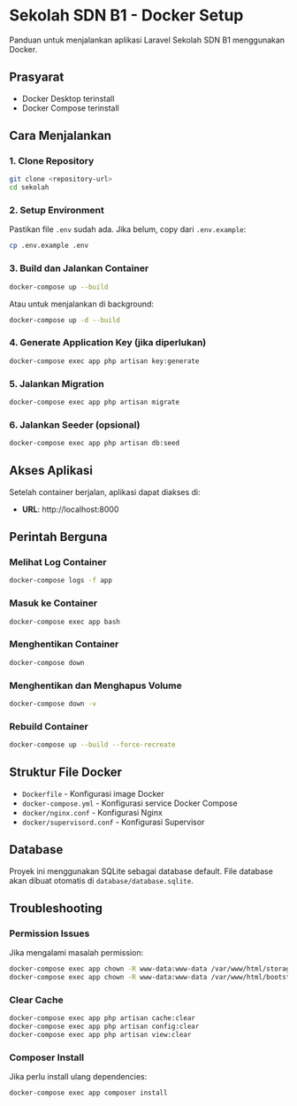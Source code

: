 # Sekolah SDN B1 - Docker Setup

Panduan untuk menjalankan aplikasi Laravel Sekolah SDN B1 menggunakan Docker.

## Prasyarat

- Docker Desktop terinstall
- Docker Compose terinstall

## Cara Menjalankan

### 1. Clone Repository
```bash
git clone <repository-url>
cd sekolah
```

### 2. Setup Environment
Pastikan file `.env` sudah ada. Jika belum, copy dari `.env.example`:
```bash
cp .env.example .env
```

### 3. Build dan Jalankan Container
```bash
docker-compose up --build
```

Atau untuk menjalankan di background:
```bash
docker-compose up -d --build
```

### 4. Generate Application Key (jika diperlukan)
```bash
docker-compose exec app php artisan key:generate
```

### 5. Jalankan Migration
```bash
docker-compose exec app php artisan migrate
```

### 6. Jalankan Seeder (opsional)
```bash
docker-compose exec app php artisan db:seed
```

## Akses Aplikasi

Setelah container berjalan, aplikasi dapat diakses di:
- **URL**: http://localhost:8000

## Perintah Berguna

### Melihat Log Container
```bash
docker-compose logs -f app
```

### Masuk ke Container
```bash
docker-compose exec app bash
```

### Menghentikan Container
```bash
docker-compose down
```

### Menghentikan dan Menghapus Volume
```bash
docker-compose down -v
```

### Rebuild Container
```bash
docker-compose up --build --force-recreate
```

## Struktur File Docker

- `Dockerfile` - Konfigurasi image Docker
- `docker-compose.yml` - Konfigurasi service Docker Compose
- `docker/nginx.conf` - Konfigurasi Nginx
- `docker/supervisord.conf` - Konfigurasi Supervisor

## Database

Proyek ini menggunakan SQLite sebagai database default. File database akan dibuat otomatis di `database/database.sqlite`.

## Troubleshooting

### Permission Issues
Jika mengalami masalah permission:
```bash
docker-compose exec app chown -R www-data:www-data /var/www/html/storage
docker-compose exec app chown -R www-data:www-data /var/www/html/bootstrap/cache
```

### Clear Cache
```bash
docker-compose exec app php artisan cache:clear
docker-compose exec app php artisan config:clear
docker-compose exec app php artisan view:clear
```

### Composer Install
Jika perlu install ulang dependencies:
```bash
docker-compose exec app composer install
```